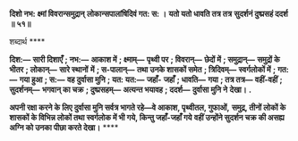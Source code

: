 **दिशो नभ: क्ष्मां विवरान्समुद्रान्** **लोकान्सपालांषिदिवं गत: स: ।** **यतो यतो धावति तत्र तत्र** **सुदर्शनं दुष्प्रसहं ददर्श ॥ ५१॥** 

शब्दार्थ **** 

**दिश:—** **सारी दिशाएँ** **; नभ:—** **आकाश में** **; क्ष्माम्—** **पृथ्वी पर** **; विवरान्—** **छेदों में** **; समुद्रान्—** **समुद्रों के भीतर** **; लोकान्—** **सारे स्थानों** **में** **; स-पालान्—** **तथा उनके शासकों समेत** **; त्रिदिवम्—** **स्वर्गलोकों में** **; गत:—** **गया हुआ** **; स:—** **वह दुर्वासा मुनि** **; यत: यत:—** **जहाँ-** **जहाँ** **; धावति—** **गया** **; तत्र तत्र—** **वहीं-वहीं** **; सुदर्शनम्—** **भगवान् का चक्र** **; दुष्प्रसहम्—** **अत्यन्त भयावह** **; ददर्श—** **दुर्वासा मुनि ने** **देखा।** **.** 

**अपनी रक्षा करने के लिए दुर्वासा मुनि सर्वत्र भागते रहे—वे आकाश, पृथ्वीतल, गुफाओं,** **समुद्र, तीनों लोकों के शासकों के विभिन्न लोकों तथा स्वर्गलोक में भी गये, किन्तु जहाँ-जहाँ गये** **वहीं उन्होंने सुदर्शन चक्र की असह्य अग्नि को उनका पीछा करते देखा।** **** 